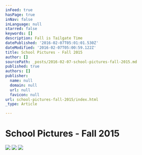 ```yaml
---
inFeed: true
hasPage: true
inNav: false
inLanguage: null
starred: false
keywords: []
description: Fall is Tailgate Time
datePublished: '2016-02-07T05:01:01.530Z'
dateModified: '2016-02-07T05:00:59.122Z'
title: School Pictures - Fall 2015
author: []
sourcePath: _posts/2016-02-07-school-pictures-fall-2015.md
published: true
authors: []
publisher:
  name: null
  domain: null
  url: null
  favicon: null
url: school-pictures-fall-2015/index.html
_type: Article

---
```

# School Pictures - Fall 2015
![](https://s3-us-west-2.amazonaws.com/the-grid-img/p/2b1722b6a9d42813845cbd7618dc7e24c044c1ae.jpg)
![](https://s3-us-west-2.amazonaws.com/the-grid-img/p/41e23b0dae27bb7cb0f3f05a2eb38f3de984e1b8.jpg)
![](https://s3-us-west-2.amazonaws.com/the-grid-img/p/8218b7a42e90300d4c299787c7dcada43e58dab4.jpg)